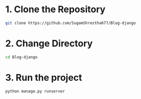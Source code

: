 # 1. Clone the Repository
```bash
git clone https://github.com/SugamShrestha677/Blog-django
```

# 2. Change Directory
```bash
cd Blog-django
```

# 3. Run the project
```bash
python manage.py runserver
```
